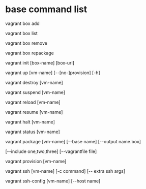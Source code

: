 # base command list

vagrant box add <name> <url>

vagrant box list

vagrant box remove <name>

vagrant box repackage <name> 

vagrant init [box-name] [box-url]

vagrant up [vm-name] [--[no-]provision] [-h]

vagrant destroy [vm-name]

vagrant suspend [vm-name]

vagrant reload [vm-name]

vagrant resume [vm-name]

vagrant halt [vm-name]

vagrant status [vm-name] 

vagrant package [vm-name] [--base name] [--output name.box]

[--include one,two,three] [--vagrantfile file]

vagrant provision [vm-name]

vagrant ssh [vm-name] [-c command] [-- extra ssh args]

vagrant ssh-config [vm-name] [--host name]
